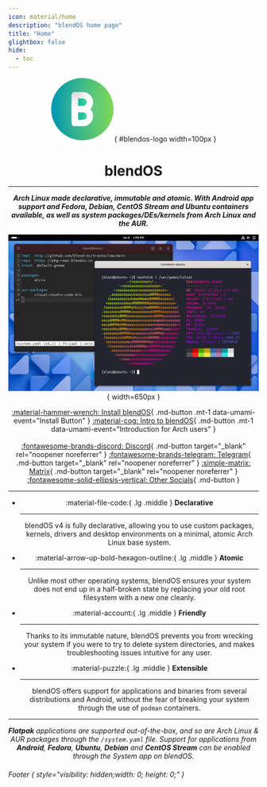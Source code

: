 ```yaml
---
icon: material/home
description: "blendOS home page"
title: "Home"
glightbox: false
hide:
  - toc
---
```


<style>
  .md-content__button {
    display: none;
  }

  #blendos-logo {
    margin-bottom: 0;
  }

  #blendos-title .headerlink {
    display: none;
  }
</style>

<div align="center" markdown>

![logo](assets/img/logo.svg){ #blendos-logo width=100px }

<h1 style="margin-bottom: 0.2em;" id="blendos-title">blendOS</h1>

--------

<em>**Arch Linux made declarative, immutable and atomic. With Android app support and Fedora, Debian, CentOS Stream and Ubuntu containers available, as well as system packages/DEs/kernels from Arch Linux and the AUR.**</em>

![screenshot](assets/img/blendOS-v4-screenshot.png){ width=650px }

<the-fold></the-fold>

<!-- 
<figure markdown="span">
  ![hero](assets/img/hero.png){ width="720" }
  <figcaption></figcaption>
</figure>
-->

<!-- <em>**Beautiful.** **Efficient.** **Elegant.**</em> -->


[:material-hammer-wrench: Install blendOS](install/README.md){ .md-button .mt-1 data-umami-event="Install Button" } [:material-cog: Intro to blendOS](install/post-install/intro.md){ .md-button .mt-1 data-umami-event="Introduction for Arch users" }
<br><br>[:fontawesome-brands-discord: Discord](https://discord.gg/fvMpV8ZNxD){ .md-button target="_blank" rel="noopener noreferrer" } [:fontawesome-brands-telegram: Telegram](https://t.me/blendos){ .md-button target="_blank" rel="noopener noreferrer" } [:simple-matrix: Matrix](https://matrix.to/#/#blendos:matrix.org){ .md-button target="_blank" rel="noopener noreferrer" } [:fontawesome-solid-ellipsis-vertical: Other Socials](#footer){ .md-button }

------
</div>

<div align="center" markdown>

<div class="grid cards" markdown>

-   :material-file-code:{ .lg .middle } __Declarative__

    ---

    blendOS v4 is fully declarative, allowing you to use custom packages, kernels, drivers and desktop environments on a minimal, atomic Arch Linux base system.

-   :material-arrow-up-bold-hexagon-outline:{ .lg .middle } __Atomic__

    ---

    Unlike most other operating systems, blendOS ensures your system does not end up in a half-broken state by replacing your old root filesystem with a new one cleanly.

-   :material-account:{ .lg .middle } __Friendly__

    ---

    Thanks to its immutable nature, blendOS prevents you from wrecking your system if you were to try to delete system directories, and makes troubleshooting issues intuitive for any user.

-   :material-puzzle:{ .lg .middle } __Extensible__

    ---

    blendOS offers support for applications and binaries from several distributions and Android, without the fear of breaking your system through the use of `podman` containers.

</div>

------

<em>**Flatpak** applications are supported out-of-the-box, and so are Arch Linux & AUR packages through the `/system.yaml` file. Support for applications from **Android**, **Fedora**, **Ubuntu**, **Debian** and **CentOS Stream** can be enabled through the System app on blendOS.</em>
</div>

<!-- <b><h2>Written by:</h2></b> -->

###### Footer { style="visibility: hidden;width: 0; height: 0;" }
